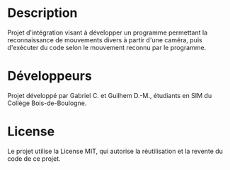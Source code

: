 # Description
Projet d'intégration visant à développer un programme permettant la reconnaissance de mouvements divers à partir d'une caméra, puis d'exécuter du code selon le mouvement reconnu par le programme.

# Développeurs
Projet développé par Gabriel C. et Guilhem D.-M., étudiants en SIM du Collège Bois-de-Boulogne.

# License
Le projet utilise la License MIT, qui autorise la réutilisation et la revente du code de ce projet.
